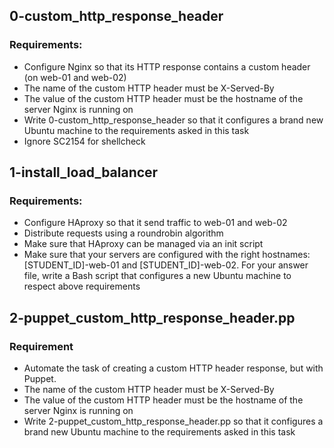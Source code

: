 ## 0-custom_http_response_header
### Requirements:
- Configure Nginx so that its HTTP response contains a custom header (on web-01 and web-02)
- The name of the custom HTTP header must be X-Served-By
- The value of the custom HTTP header must be the hostname of the server Nginx is running on
- Write 0-custom_http_response_header so that it configures a brand new Ubuntu machine to the requirements asked in this task
- Ignore SC2154 for shellcheck

## 1-install_load_balancer
### Requirements:
- Configure HAproxy so that it send traffic to web-01 and web-02
- Distribute requests using a roundrobin algorithm
- Make sure that HAproxy can be managed via an init script
- Make sure that your servers are configured with the right hostnames: [STUDENT_ID]-web-01 and [STUDENT_ID]-web-02.
For your answer file, write a Bash script that configures a new Ubuntu machine to respect above requirements

## 2-puppet_custom_http_response_header.pp
### Requirement
- Automate the task of creating a custom HTTP header response, but with Puppet.
- The name of the custom HTTP header must be X-Served-By
- The value of the custom HTTP header must be the hostname of the server Nginx is running on
- Write 2-puppet_custom_http_response_header.pp so that it configures a brand new Ubuntu machine to the requirements asked in this task
